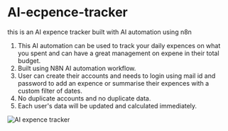 # AI-ecpence-tracker
this is an AI expence tracker built with AI automation using n8n 

1) This AI automation can be used to track your daily expences on what you spent and can have a great management on expene in their total budget.
2) Built using N8N AI automation workflow.
3) User can create their accounts and needs to login using mail id and password to add an expence or summarise their expences with a custom filter of dates.
4) No duplicate accounts and no duplicate data.
5) Each user's data will be updated and calculated immediately.


![AI expence tracker](https://github.com/user-attachments/assets/6a18df0d-b6cf-4d1b-b4b6-11847c7f1141)

